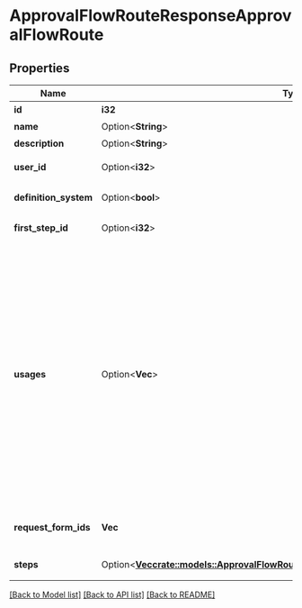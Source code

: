 # ApprovalFlowRouteResponseApprovalFlowRoute

## Properties

Name | Type | Description | Notes
------------ | ------------- | ------------- | -------------
**id** | **i32** | 申請経路ID | 
**name** | Option<**String**> | 申請経路名 | [optional]
**description** | Option<**String**> | 申請経路の説明 | [optional]
**user_id** | Option<**i32**> | 更新したユーザーのユーザーID | [optional]
**definition_system** | Option<**bool**> | システム作成の申請経路かどうか | [optional]
**first_step_id** | Option<**i32**> | 最初の承認ステップのID | [optional]
**usages** | Option<**Vec<String>**> | 申請種別（申請経路を使用できる申請種別を示します。例えば、ApprovalRequest の場合は、各種申請で使用できる申請経路です。） * `TxnApproval` - 仕訳承認 * `ExpenseApplication` - 経費精算 * `PaymentRequest` - 支払依頼 * `ApprovalRequest` - 各種申請 * `DocApproval` - 請求書等 (見積書・納品書・請求書・発注書) | [optional]
**request_form_ids** | **Vec<i32>** | 申請経路で利用できる申請フォームID配列 | 
**steps** | Option<[**Vec<crate::models::ApprovalFlowRouteResponseApprovalFlowRouteStepsInner>**](approvalFlowRouteResponse_approval_flow_route_steps_inner.md)> | 承認ステップ（配列） | [optional]

[[Back to Model list]](../README.md#documentation-for-models) [[Back to API list]](../README.md#documentation-for-api-endpoints) [[Back to README]](../README.md)


